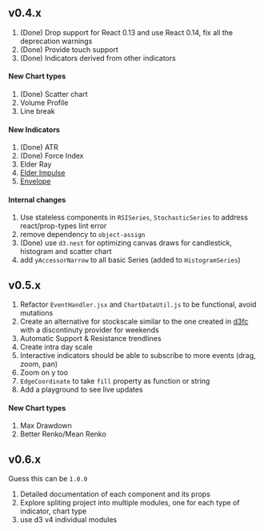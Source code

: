 ## v0.4.x

1. (Done) Drop support for React 0.13 and use React 0.14, fix all the deprecation warnings
1. (Done) Provide touch support
1. (Done) Indicators derived from other indicators

#### New Chart types
1. (Done) Scatter chart
1. Volume Profile
1. Line break

#### New Indicators
1. (Done) ATR
1. (Done) Force Index
1. Elder Ray
1. [Elder Impulse](http://stockcharts.com/school/doku.php?id=chart_school:chart_analysis:elder_impulse_system)
1. [Envelope](http://www.investopedia.com/terms/e/envelope.asp?optm=sa_v2)

#### Internal changes
1. Use stateless components in `RSISeries`, `StochasticSeries` to address react/prop-types lint error
1. remove dependency to `object-assign`
1. (Done) use `d3.nest` for optimizing canvas draws for candlestick, histogram and scatter chart
1. add `yAccessorNarrow` to all basic Series (added to `HistogramSeries`)

## v0.5.x

1. Refactor `EventHandler.jsx` and `ChartDataUtil.js` to be functional, avoid mutations
1. Create an alternative for stockscale similar to the one created in [d3fc](https://github.com/ScottLogic/d3fc) with a discontinuty provider for weekends
1. Automatic Support & Resistance trendlines
1. Create intra day scale
1. Interactive indicators should be able to subscribe to more events (drag, zoom, pan)
1. Zoom on y too
1. `EdgeCoordinate` to take `fill` property as function or string
1. Add a playground to see live updates

#### New Chart types
1. Max Drawdown
1. Better Renko/Mean Renko

## v0.6.x

Guess this can be `1.0.0`

1. Detailed documentation of each component and its props
1. Explore spliting project into multiple modules, one for each type of indicator, chart type
1. use d3 v4 individual modules